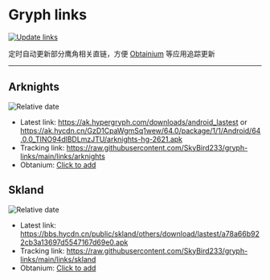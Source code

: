 # Gryph links

[![Update links](https://github.com/SkyBird233/gryph-links/actions/workflows/update.yml/badge.svg)](https://github.com/SkyBird233/gryph-links/actions/workflows/update.yml)

定时自动更新部分鹰角相关直链，方便 [Obtainium](https://github.com/ImranR98/Obtainium) 等应用追踪更新

---

## Arknights
![Relative date](https://img.shields.io/date/1754454948?label=Updated)
- Latest link: https://ak.hypergryph.com/downloads/android_lastest or https://ak.hycdn.cn/GzD1CpaWgmSq1wew/64.0/package/1/1/Android/64.0.0_TINO94dlBDLmzJTU/arknights-hg-2621.apk
- Tracking link: https://raw.githubusercontent.com/SkyBird233/gryph-links/main/links/arknights
- Obtanium: [Click to add](https://apps.obtainium.imranr.dev/redirect.html?r=obtainium://add/https://raw.githubusercontent.com/SkyBird233/gryph-links/main/links/arknights)

## Skland
![Relative date](https://img.shields.io/date/1756800831?label=Updated)
- Latest link: https://bbs.hycdn.cn/public/skland/others/download/lastest/a78a66b922cb3a13697d5547167d69e0.apk
- Tracking link: https://raw.githubusercontent.com/SkyBird233/gryph-links/main/links/skland
- Obtanium: [Click to add](https://apps.obtainium.imranr.dev/redirect.html?r=obtainium://add/https://raw.githubusercontent.com/SkyBird233/gryph-links/main/links/skland)
